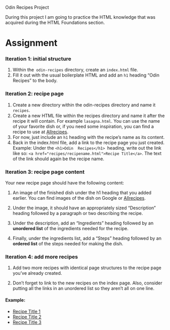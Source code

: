 Odin Recipes Project

During this project I am going to practice the HTML knowledge that was acquired during the HTML Foundations section. 

# **Assignment** 

### **Iteration 1: initial structure**
1. Within the` odin-recipes` directory, create an `index.html` file.
2. Fill it out with the usual boilerplate HTML and add an `h1` heading “Odin Recipes” to the body.

### **Iteration 2: recipe page**
1. Create a new directory within the odin-recipes directory and name it `recipes`.
2. Create a new HTML file within the recipes directory and name it after the recipe it will contain. For example 
   `lasagna.html`. You can use the name of your favorite dish or, if you need some inspiration, you can find a recipe to use at [Allrecipes](https://www.allrecipes.com/).
3. For now, just include an `h1` heading with the recipe’s name as its content.
4. Back in the index.html file, add a link to the recipe page you just created. Example: Under the `<h1>Odin 
Recipes</h1> `heading, write out the link like so: `<a href="recipes/recipename.html">Recipe Title</a>`. The text of the link should again be the recipe name.

### **Iteration 3: recipe page content**

Your new recipe page should have the following content:

1. An image of the finished dish under the h1 heading that you added earlier. You can find images of the dish on 
Google or [Allrecipes](https://www.allrecipes.com/).

2. Under the image, it should have an appropriately sized “Description” heading followed by a paragraph or two 
describing the recipe.

3. Under the description, add an “Ingredients” heading followed by an **unordered list** of the ingredients needed for the 
recipe.

4. Finally, under the ingredients list, add a “Steps” heading followed by an **ordered list** of the steps needed for 
making the dish.

### **Iteration 4: add more recipes**
1. Add two more recipes with identical page structures to the recipe page you’ve already created.

2. Don’t forget to link to the new recipes on the index page. Also, consider putting all the links in an unordered list so they aren’t all on one line.

#### Example:
 <ul>
    <li><a href="recipes/yourrecipe.html">Recipe Title 1</a></li>
    <li><a href="recipes/yourrecipe.html">Recipe Title 2</a></li>
    <li><a href="recipes/yourrecipe.html">Recipe Title 3</a></li>
  </ul>
